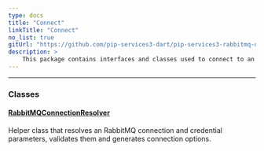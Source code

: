 ```yaml
---
type: docs
title: "Connect"
linkTitle: "Connect"
no_list: true
gitUrl: "https://github.com/pip-services3-dart/pip-services3-rabbitmq-dart"
description: >
    This package contains interfaces and classes used to connect to an RabbitMQ broker.
---
```

---

<div class="module-body"> 


### Classes

#### [RabbitMQConnectionResolver](rabbitmq_connection_resolver)
Helper class that resolves an RabbitMQ connection and credential parameters, validates them and generates connection options.

</div>
